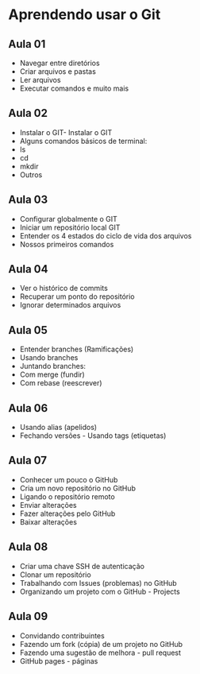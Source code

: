 # Aprendendo usar o Git


## Aula 01
- Navegar entre diretórios
- Criar arquivos e pastas
- Ler arquivos
- Executar comandos e muito mais


## Aula 02
- Instalar o GIT- Instalar o GIT
- Alguns comandos básicos de terminal:
- ls
- cd
- mkdir
- Outros


## Aula 03
- Configurar globalmente o GIT
- Iniciar um repositório local GIT
- Entender os 4 estados do ciclo de vida dos arquivos
- Nossos primeiros comandos


## Aula 04
- Ver o histórico de commits
- Recuperar um ponto do repositório
- Ignorar determinados arquivos


## Aula 05
- Entender branches (Ramificações)
- Usando branches
- Juntando branches:
- Com merge (fundir)
- Com rebase (reescrever)


## Aula 06
- Usando alias (apelidos)
- Fechando versões - Usando tags (etiquetas)


## Aula 07
- Conhecer um pouco o GitHub
- Cria um novo repositório no GitHub
- Ligando o repositório remoto
- Enviar alterações
- Fazer alterações pelo GitHub
- Baixar alterações


## Aula 08
- Criar uma chave SSH de autenticação
- Clonar um repositório
- Trabalhando com Issues (problemas) no GitHub
- Organizando um projeto com o GitHub - Projects


## Aula 09
- Convidando contribuintes
- Fazendo um fork (cópia) de um projeto no GitHub
- Fazendo uma sugestão de melhora - pull request
- GitHub pages - páginas

